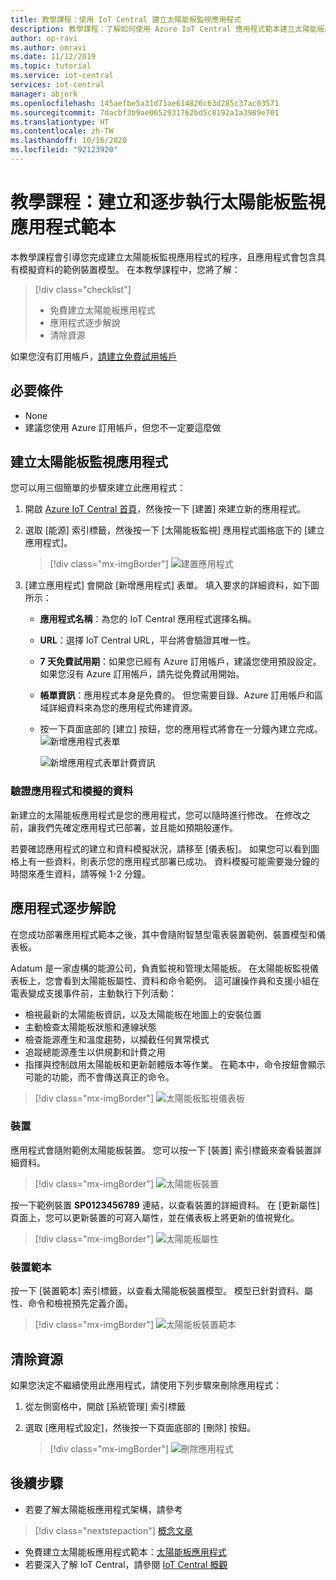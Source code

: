```yaml
---
title: 教學課程：使用 IoT Central 建立太陽能板監視應用程式
description: 教學課程：了解如何使用 Azure IoT Central 應用程式範本建立太陽能板應用程式。
author: op-ravi
ms.author: omravi
ms.date: 11/12/2019
ms.topic: tutorial
ms.service: iot-central
services: iot-central
manager: abjork
ms.openlocfilehash: 145aefbe5a31d71ae614826c63d285c37ac03571
ms.sourcegitcommit: 7dacbf3b9ae0652931762bd5c8192a1a3989e701
ms.translationtype: HT
ms.contentlocale: zh-TW
ms.lasthandoff: 10/16/2020
ms.locfileid: "92123920"
---
```

# <a name="tutorial-create-and-walk-through-the-solar-panel-monitoring-app-template"></a>教學課程：建立和逐步執行太陽能板監視應用程式範本 



本教學課程會引導您完成建立太陽能板監視應用程式的程序，且應用程式會包含具有模擬資料的範例裝置模型。 在本教學課程中，您將了解：


> [!div class="checklist"]
> * 免費建立太陽能板應用程式
> * 應用程式逐步解說
> * 清除資源


如果您沒有訂用帳戶，[請建立免費試用帳戶](https://azure.microsoft.com/free)

## <a name="prerequisites"></a>必要條件
- None
- 建議您使用 Azure 訂用帳戶，但您不一定要這麼做


## <a name="create-a-solar-panel-monitoring-app"></a>建立太陽能板監視應用程式 

您可以用三個簡單的步驟來建立此應用程式：

1. 開啟 [Azure IoT Central 首頁](https://apps.azureiotcentral.com)，然後按一下 [建置] 來建立新的應用程式。 

2. 選取 [能源] 索引標籤，然後按一下 [太陽能板監視] 應用程式圖格底下的 [建立應用程式]。 

    > [!div class="mx-imgBorder"]
    > ![建置應用程式](media/tutorial-iot-central-solar-panel/solar-panel-build.png)
  
3. [建立應用程式] 會開啟 [新增應用程式] 表單。 填入要求的詳細資料，如下圖所示：
    * **應用程式名稱**：為您的 IoT Central 應用程式選擇名稱。 
    * **URL**：選擇 IoT Central URL，平台將會驗證其唯一性。
    * **7 天免費試用期**：如果您已經有 Azure 訂用帳戶，建議您使用預設設定。 如果您沒有 Azure 訂用帳戶，請先從免費試用開始。
    * **帳單資訊**：應用程式本身是免費的。 但您需要目錄、Azure 訂用帳戶和區域詳細資料來為您的應用程式佈建資源。
    * 按一下頁面底部的 [建立] 按鈕，您的應用程式將會在一分鐘內建立完成。
        ![新增應用程式表單](media/tutorial-iot-central-solar-panel/solar-panel-create-app.png)
        
        ![新增應用程式表單計費資訊](media/tutorial-iot-central-solar-panel/solar-panel-create-app-billinginfo.png)


### <a name="verify-the-application-and-simulated-data"></a>驗證應用程式和模擬的資料

新建立的太陽能板應用程式是您的應用程式，您可以隨時進行修改。 在修改之前，讓我們先確定應用程式已部署，並且能如預期般運作。

若要確認應用程式的建立和資料模擬狀況，請移至 [儀表板]。 如果您可以看到圖格上有一些資料，則表示您的應用程式部署已成功。 資料模擬可能需要幾分鐘的時間來產生資料，請等候 1-2 分鐘。 

## <a name="application-walk-through"></a>應用程式逐步解說
在您成功部署應用程式範本之後，其中會隨附智慧型電表裝置範例、裝置模型和儀表板。

Adatum 是一家虛構的能源公司，負責監視和管理太陽能板。 在太陽能板監視儀表板上，您會看到太陽能板屬性、資料和命令範例。 這可讓操作員和支援小組在電表變成支援事件前，主動執行下列活動：
* 檢視最新的太陽能板資訊，以及太陽能板在地圖上的安裝位置
* 主動檢查太陽能板狀態和連線狀態
* 檢查能源產生和溫度趨勢，以攔截任何異常模式
* 追蹤總能源產生以供規劃和計費之用
* 指揮與控制啟用太陽能板和更新韌體版本等作業。 在範本中，命令按鈕會顯示可能的功能，而不會傳送真正的命令。

> [!div class="mx-imgBorder"]
> ![太陽能板監視儀表板](media/tutorial-iot-central-solar-panel/solar-panel-dashboard.png)

### <a name="devices"></a>裝置
應用程式會隨附範例太陽能板裝置。 您可以按一下 [裝置] 索引標籤來查看裝置詳細資料。

> [!div class="mx-imgBorder"]
> ![太陽能板裝置](media/tutorial-iot-central-solar-panel/solar-panel-device.png)


按一下範例裝置 **SP0123456789** 連結，以查看裝置的詳細資料。 在 [更新屬性] 頁面上，您可以更新裝置的可寫入屬性，並在儀表板上將更新的值視覺化。 

> [!div class="mx-imgBorder"]
> ![太陽能板屬性](media/tutorial-iot-central-solar-panel/solar-panel-device-properties.png)


### <a name="device-template"></a>裝置範本
按一下 [裝置範本] 索引標籤，以查看太陽能板裝置模型。 模型已針對資料、屬性、命令和檢視預先定義介面。

> [!div class="mx-imgBorder"]
> ![太陽能板裝置範本](media/tutorial-iot-central-solar-panel/solar-panel-device-templates.png)


## <a name="clean-up-resources"></a>清除資源
如果您決定不繼續使用此應用程式，請使用下列步驟來刪除應用程式：

1. 從左側窗格中，開啟 [系統管理] 索引標籤
2. 選取 [應用程式設定]，然後按一下頁面底部的 [刪除] 按鈕。 

    > [!div class="mx-imgBorder"]
    > ![刪除應用程式](media/tutorial-iot-central-solar-panel/solar-panel-delete-app.png)

## <a name="next-steps"></a>後續步驟
* 若要了解太陽能板應用程式架構，請參考 
> [!div class="nextstepaction"]
> [概念文章](./concept-iot-central-solar-panel-app.md)
* 免費建立太陽能板應用程式範本：[太陽能板應用程式](https://apps.azureiotcentral.com/build/new/solar-panel-monitoring)
* 若要深入了解 IoT Central，請參閱 [IoT Central 概觀](../index.yml)